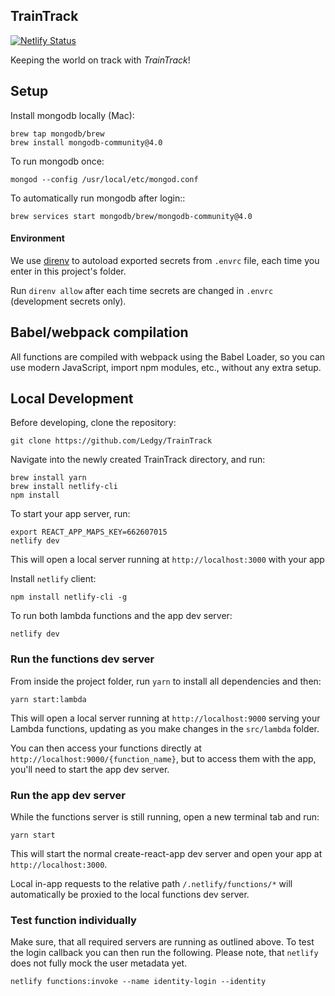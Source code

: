 ## TrainTrack

[![Netlify Status](https://api.netlify.com/api/v1/badges/56e7dcca-dca3-4516-bfec-a1fead6ee773/deploy-status)](https://app.netlify.com/sites/train-track/deploys)

Keeping the world on track with _TrainTrack_!

## Setup

Install mongodb locally (Mac):

```
brew tap mongodb/brew
brew install mongodb-community@4.0
```

To run mongodb once:

```
mongod --config /usr/local/etc/mongod.conf
```

To automatically run mongodb after login::

```
brew services start mongodb/brew/mongodb-community@4.0
```

#### Environment

We use [direnv] to autoload exported secrets from `.envrc` file, each time you enter in this project's folder.

Run `direnv allow` after each time secrets are changed in `.envrc` (development secrets only).

[direnv]: https://direnv.net/

## Babel/webpack compilation

All functions are compiled with webpack using the Babel Loader, so you can use modern JavaScript, import npm modules, etc., without any extra setup.


## Local Development

Before developing, clone the repository:
```
git clone https://github.com/Ledgy/TrainTrack
```

Navigate into the newly created TrainTrack directory, and run:
```
brew install yarn
brew install netlify-cli
npm install
```

To start your app server, run:
```
export REACT_APP_MAPS_KEY=662607015
netlify dev
```

This will open a local server running at `http://localhost:3000` with your app

Install `netlify` client:

```
npm install netlify-cli -g
```

To run both lambda functions and the app dev server:

```
netlify dev
```

### Run the functions dev server

From inside the project folder, run `yarn` to install all dependencies and then:

```
yarn start:lambda
```

This will open a local server running at `http://localhost:9000` serving your Lambda functions, updating as you make changes in the `src/lambda` folder.

You can then access your functions directly at `http://localhost:9000/{function_name}`, but to access them with the app, you'll need to start the app dev server.

### Run the app dev server

While the functions server is still running, open a new terminal tab and run:

```
yarn start
```

This will start the normal create-react-app dev server and open your app at `http://localhost:3000`.

Local in-app requests to the relative path `/.netlify/functions/*` will automatically be proxied to the local functions dev server.

### Test function individually

Make sure, that all required servers are running as outlined above. To test the
login callback you can then run the following. Please note, that `netlify` does
not fully mock the user metadata yet.

```
netlify functions:invoke --name identity-login --identity
```

